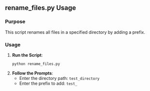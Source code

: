 
## rename_files.py Usage

### Purpose
This script renames all files in a specified directory by adding a prefix.

### Usage
1. **Run the Script**:
   ```bash
   python rename_files.py
   ```
2. **Follow the Prompts**:
   - Enter the directory path: `test_directory`
   - Enter the prefix to add: `test_`

